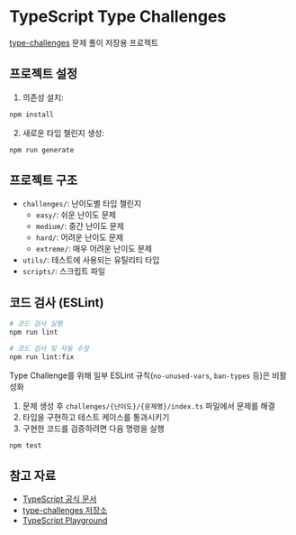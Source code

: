 # TypeScript Type Challenges

[type-challenges](https://github.com/type-challenges/type-challenges) 문제 풀이 저장용 프로젝트

## 프로젝트 설정

1. 의존성 설치:
```bash
npm install
```

2. 새로운 타입 챌린지 생성:
```bash
npm run generate
```

## 프로젝트 구조

- `challenges/`: 난이도별 타입 챌린지
  - `easy/`: 쉬운 난이도 문제
  - `medium/`: 중간 난이도 문제
  - `hard/`: 어려운 난이도 문제
  - `extreme/`: 매우 어려운 난이도 문제
- `utils/`: 테스트에 사용되는 유틸리티 타입
- `scripts/`: 스크립트 파일

## 코드 검사 (ESLint)

```bash
# 코드 검사 실행
npm run lint

# 코드 검사 및 자동 수정
npm run lint:fix
```

Type Challenge를 위해 일부 ESLint 규칙(`no-unused-vars`, `ban-types` 등)은 비활성화


1. 문제 생성 후 `challenges/{난이도}/{문제명}/index.ts` 파일에서 문제를 해결
2. 타입을 구현하고 테스트 케이스를 통과시키기
3. 구현한 코드를 검증하려면 다음 명령을 실행
```bash
npm test
```

## 참고 자료

- [TypeScript 공식 문서](https://www.typescriptlang.org/docs/)
- [type-challenges 저장소](https://github.com/type-challenges/type-challenges)
- [TypeScript Playground](https://www.typescriptlang.org/play/) 